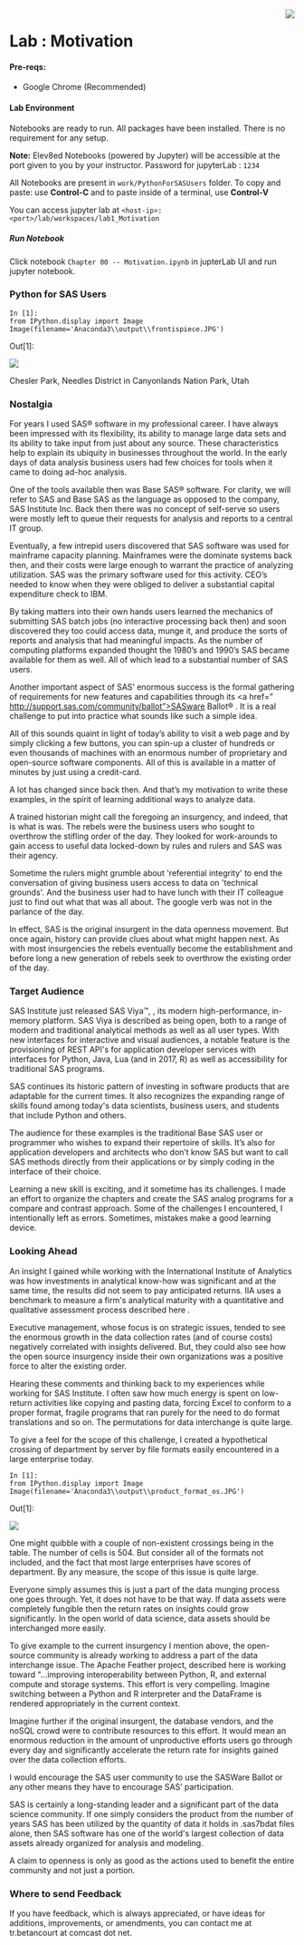<img align="right" src="./logo-small.png">

# Lab : Motivation

#### Pre-reqs:
- Google Chrome (Recommended)

#### Lab Environment
Notebooks are ready to run. All packages have been installed. There is no requirement for any setup.

**Note:** Elev8ed Notebooks (powered by Jupyter) will be accessible at the port given to you by your instructor. Password for jupyterLab : `1234`

All Notebooks are present in `work/PythonForSASUsers` folder. To copy and paste: use **Control-C** and to paste inside of a terminal, use **Control-V**

You can access jupyter lab at `<host-ip>:<port>/lab/workspaces/lab1_Motivation`

##### Run Notebook
Click notebook `Chapter 00 -- Motivation.ipynb` in jupterLab UI and run jupyter notebook.

### Python for SAS Users
```
In [1]:
from IPython.display import Image
Image(filename='Anaconda3\\output\\frontispiece.JPG')
```

Out[1]:

![](.\images_0\1.jpg)

Chesler Park, Needles District in Canyonlands Nation Park, Utah

### Nostalgia
For years I used SAS® software in my professional career. I have always been impressed with its flexibility, its ability to manage large data sets and its ability to take input from just about any source. These characteristics help to explain its ubiquity in businesses throughout the world. In the early days of data analysis business users had few choices for tools when it came to doing ad-hoc analysis.

One of the tools available then was Base SAS® software. For clarity, we will refer to SAS and Base SAS as the language as opposed to the company, SAS Institute Inc. Back then there was no concept of self-serve so users were mostly left to queue their requests for analysis and reports to a central IT group.

Eventually, a few intrepid users discovered that SAS software was used for mainframe capacity planning. Mainframes were the dominate systems back then, and their costs were large enough to warrant the practice of analyzing utilization. SAS was the primary software used for this activity. CEO’s needed to know when they were obliged to deliver a substantial capital expenditure check to IBM.

By taking matters into their own hands users learned the mechanics of submitting SAS batch jobs (no interactive processing back then) and soon discovered they too could access data, munge it, and produce the sorts of reports and analysis that had meaningful impacts. As the number of computing platforms expanded thought the 1980’s and 1990’s SAS became available for them as well. All of which lead to a substantial number of SAS users.

Another important aspect of SAS’ enormous success is the formal gathering of requirements for new features and capabilities through its <a href=” http://support.sas.com/community/ballot”>SASware Ballot® </a>. It is a real challenge to put into practice what sounds like such a simple idea.

All of this sounds quaint in light of today’s ability to visit a web page and by simply clicking a few buttons, you can spin-up a cluster of hundreds or even thousands of machines with an enormous number of proprietary and open-source software components. All of this is available in a matter of minutes by just using a credit-card.

A lot has changed since back then. And that’s my motivation to write these examples, in the spirit of learning additional ways to analyze data.

A trained historian might call the foregoing an insurgency, and indeed, that is what is was. The rebels were the business users who sought to overthrow the stifling order of the day. They looked for work-arounds to gain access to useful data locked-down by rules and rulers and SAS was their agency.

Sometime the rulers might grumble about 'referential integrity' to end the conversation of giving business users access to data on 'technical grounds'. And the business user had to have lunch with their IT colleague just to find out what that was all about. The google verb was not in the parlance of the day.

In effect, SAS is the original insurgent in the data openness movement. But once again, history can provide clues about what might happen next. As with most insurgencies the rebels eventually become the establishment and before long a new generation of rebels seek to overthrow the existing order of the day.

### Target Audience
SAS Institute just released SAS Viya™, , its modern high-performance, in-memory platform. SAS Viya is described as being open, both to a range of modern and traditional analytical methods as well as all user types. With new interfaces for interactive and visual audiences, a notable feature is the provisioning of REST API's for application developer services with interfaces for Python, Java, Lua (and in 2017, R) as well as accessibility for traditional SAS programs.

SAS continues its historic pattern of investing in software products that are adaptable for the current times. It also recognizes the expanding range of skills found among today's data scientists, business users, and students that include Python and others.

The audience for these examples is the traditional Base SAS user or programmer who wishes to expand their repertoire of skills. It’s also for application developers and architects who don’t know SAS but want to call SAS methods directly from their applications or by simply coding in the interface of their choice.

Learning a new skill is exciting, and it sometime has its challenges. I made an effort to organize the chapters and create the SAS analog programs for a compare and contrast approach. Some of the challenges I encountered, I intentionally left as errors. Sometimes, mistakes make a good learning device.

### Looking Ahead
An insight I gained while working with the International Institute of Analytics was how investments in analytical know-how was significant and at the same time, the results did not seem to pay anticipated returns. IIA uses a benchmark to measure a firm's analytical maturity with a quantitative and qualitative assessment process described here .

Executive management, whose focus is on strategic issues, tended to see the enormous growth in the data collection rates (and of course costs) negatively correlated with insights delivered. But, they could also see how the open source insurgency inside their own organizations was a positive force to alter the existing order.

Hearing these comments and thinking back to my experiences while working for SAS Institute. I often saw how much energy is spent on low-return activities like copying and pasting data, forcing Excel to conform to a proper format, fragile programs that ran purely for the need to do format translations and so on. The permutations for data interchange is quite large.

To give a feel for the scope of this challenge, I created a hypothetical crossing of department by server by file formats easily encountered in a large enterprise today.

```
In [1]:
from IPython.display import Image
Image(filename='Anaconda3\\output\\product_format_os.JPG')
```

Out[1]:

![](.\images_0\2.jpg)

One might quibble with a couple of non-existent crossings being in the table. The number of cells is 504. But consider all of the formats not included, and the fact that most large enterprises have scores of department. By any measure, the scope of this issue is quite large.

Everyone simply assumes this is just a part of the data munging process one goes through. Yet, it does not have to be that way. If data assets were completely fungible then the return rates on insights could grow significantly. In the open world of data science, data assets should be interchanged more easily.

To give example to the current insurgency I mention above, the open-source community is already working to address a part of the data interchange issue. The Apache Feather project, described here is working toward "...improving interoperability between Python, R, and external compute and storage systems. This effort is very compelling. Imagine switching between a Python and R interpreter and the DataFrame is rendered appropriately in the current context.

Imagine further if the original insurgent, the database vendors, and the noSQL crowd were to contribute resources to this effort. It would mean an enormous reduction in the amount of unproductive efforts users go through every day and significantly accelerate the return rate for insights gained over the data collection efforts.

I would encourage the SAS user community to use the SASWare Ballot or any other means they have to encourage SAS’ participation.

SAS is certainly a long-standing leader and a significant part of the data science community. If one simply considers the product from the number of years SAS has been utilized by the quantity of data it holds in .sas7bdat files alone, then SAS software has one of the world's largest collection of data assets already organized for analysis and modeling.

A claim to openness is only as good as the actions used to benefit the entire community and not just a portion.

### Where to send Feedback
If you have feedback, which is always appreciated, or have ideas for additions, improvements, or amendments, you can contact me at tr.betancourt at comcast dot net.
